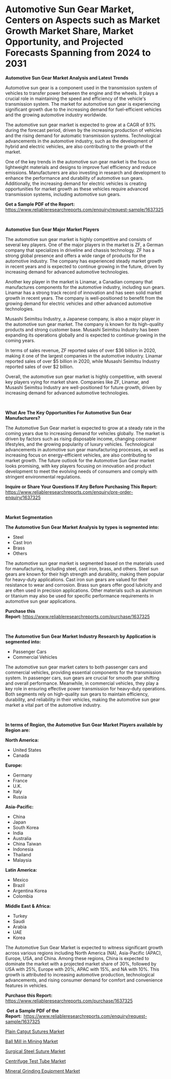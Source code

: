 <p><h1>Automotive Sun Gear Market, Centers on Aspects such as Market Growth Market Share, Market Opportunity, and Projected Forecasts Spanning from 2024 to 2031</h1></p><p><strong>Automotive Sun Gear Market Analysis and Latest Trends</strong></p>
<p><p>Automotive sun gear is a component used in the transmission system of vehicles to transfer power between the engine and the wheels. It plays a crucial role in maintaining the speed and efficiency of the vehicle's transmission system. The market for automotive sun gear is experiencing significant growth due to the increasing demand for fuel-efficient vehicles and the growing automotive industry worldwide.</p><p>The automotive sun gear market is expected to grow at a CAGR of 9.1% during the forecast period, driven by the increasing production of vehicles and the rising demand for automatic transmission systems. Technological advancements in the automotive industry, such as the development of hybrid and electric vehicles, are also contributing to the growth of the market.</p><p>One of the key trends in the automotive sun gear market is the focus on lightweight materials and designs to improve fuel efficiency and reduce emissions. Manufacturers are also investing in research and development to enhance the performance and durability of automotive sun gears. Additionally, the increasing demand for electric vehicles is creating opportunities for market growth as these vehicles require advanced transmission systems, including automotive sun gears.</p></p>
<p><strong>Get a Sample PDF of the Report:&nbsp;</strong> <a href="https://www.reliableresearchreports.com/enquiry/request-sample/1637325">https://www.reliableresearchreports.com/enquiry/request-sample/1637325</a></p>
<p>&nbsp;</p>
<p><strong>Automotive Sun Gear Major Market Players</strong></p>
<p><p>The automotive sun gear market is highly competitive and consists of several key players. One of the major players in the market is ZF, a German company that specializes in driveline and chassis technology. ZF has a strong global presence and offers a wide range of products for the automotive industry. The company has experienced steady market growth in recent years and is expected to continue growing in the future, driven by increasing demand for advanced automotive technologies.</p><p>Another key player in the market is Linamar, a Canadian company that manufactures components for the automotive industry, including sun gears. Linamar has a strong track record of innovation and has seen solid market growth in recent years. The company is well-positioned to benefit from the growing demand for electric vehicles and other advanced automotive technologies.</p><p>Musashi Seimitsu Industry, a Japanese company, is also a major player in the automotive sun gear market. The company is known for its high-quality products and strong customer base. Musashi Seimitsu Industry has been expanding its operations globally and is expected to continue growing in the coming years.</p><p>In terms of sales revenue, ZF reported sales of over $36 billion in 2020, making it one of the largest companies in the automotive industry. Linamar reported sales of over $5 billion in 2020, while Musashi Seimitsu Industry reported sales of over $2 billion.</p><p>Overall, the automotive sun gear market is highly competitive, with several key players vying for market share. Companies like ZF, Linamar, and Musashi Seimitsu Industry are well-positioned for future growth, driven by increasing demand for advanced automotive technologies.</p></p>
<p>&nbsp;</p>
<p><strong>What Are The Key Opportunities For Automotive Sun Gear Manufacturers?</strong></p>
<p><p>The Automotive Sun Gear market is expected to grow at a steady rate in the coming years due to increasing demand for vehicles globally. The market is driven by factors such as rising disposable income, changing consumer lifestyles, and the growing popularity of luxury vehicles. Technological advancements in automotive sun gear manufacturing processes, as well as increasing focus on energy-efficient vehicles, are also contributing to market growth. The future outlook for the Automotive Sun Gear market looks promising, with key players focusing on innovation and product development to meet the evolving needs of consumers and comply with stringent environmental regulations.</p></p>
<p><strong>Inquire or Share Your Questions If Any Before Purchasing This Report:</strong> <a href="https://www.reliableresearchreports.com/enquiry/pre-order-enquiry/1637325">https://www.reliableresearchreports.com/enquiry/pre-order-enquiry/1637325</a></p>
<p>&nbsp;</p>
<p><strong>Market Segmentation</strong></p>
<p><strong>The Automotive Sun Gear Market Analysis by types is segmented into:</strong></p>
<p><ul><li>Steel</li><li>Cast Iron</li><li>Brass</li><li>Others</li></ul></p>
<p><p>The automotive sun gear market is segmented based on the materials used for manufacturing, including steel, cast iron, brass, and others. Steel sun gears are known for their high strength and durability, making them popular for heavy-duty applications. Cast iron sun gears are valued for their resistance to wear and corrosion. Brass sun gears offer good lubricity and are often used in precision applications. Other materials such as aluminum or titanium may also be used for specific performance requirements in automotive sun gear applications.</p></p>
<p><strong>Purchase this Report:&nbsp;</strong><a href="https://www.reliableresearchreports.com/purchase/1637325">https://www.reliableresearchreports.com/purchase/1637325</a></p>
<p>&nbsp;</p>
<p><strong>The Automotive Sun Gear Market Industry Research by Application is segmented into:</strong></p>
<p><ul><li>Passenger Cars</li><li>Commercial Vehicles</li></ul></p>
<p><p>The automotive sun gear market caters to both passenger cars and commercial vehicles, providing essential components for the transmission system. In passenger cars, sun gears are crucial for smooth gear shifting and overall performance. Meanwhile, in commercial vehicles, they play a key role in ensuring effective power transmission for heavy-duty operations. Both segments rely on high-quality sun gears to maintain efficiency, durability, and reliability in their vehicles, making the automotive sun gear market a vital part of the automotive industry.</p></p>
<p>&nbsp;</p>
<p><strong>In terms of Region, the Automotive Sun Gear Market Players available by Region are:</strong></p>
<p>
    <p> <strong> North America: </strong>
        <ul>
            <li>United States</li>
            <li>Canada</li>
        </ul>
        </p> 
    <p> <strong> Europe: </strong>
        <ul>
            <li>Germany</li>
            <li>France</li>
            <li>U.K.</li>
            <li>Italy</li>
            <li>Russia</li>
        </ul>
        </p> 
    <p> <strong> Asia-Pacific: </strong>
        <ul>
            <li>China</li>
            <li>Japan</li>
            <li>South Korea</li>
            <li>India</li>
            <li>Australia</li>
            <li>China Taiwan</li>
            <li>Indonesia</li>
            <li>Thailand</li>
            <li>Malaysia</li>
        </ul>
        </p> 
    <p> <strong> Latin America: </strong>
        <ul>
            <li>Mexico</li>
            <li>Brazil</li>
            <li>Argentina Korea</li>
            <li>Colombia</li>
        </ul>
        </p> 
    <p> <strong> Middle East & Africa: </strong>
        <ul>
            <li>Turkey</li>
            <li>Saudi</li>
            <li>Arabia</li>
            <li>UAE</li>
            <li>Korea</li>
        </ul>
    </p>
    </p>
<p><p>The Automotive Sun Gear Market is expected to witness significant growth across various regions including North America (NA), Asia-Pacific (APAC), Europe, USA, and China. Among these regions, China is expected to dominate the market with a projected market share of 30%, followed by USA with 25%, Europe with 20%, APAC with 15%, and NA with 10%. This growth is attributed to increasing automotive production, technological advancements, and rising consumer demand for comfort and convenience features in vehicles.</p></p>
<p><strong>Purchase this Report: </strong><a href="https://www.reliableresearchreports.com/purchase/1637325">https://www.reliableresearchreports.com/purchase/1637325</a></p>
<p>&nbsp;<strong>Get a Sample PDF of the Report:&nbsp;&nbsp;</strong><a href="https://www.reliableresearchreports.com/enquiry/request-sample/1637325">https://www.reliableresearchreports.com/enquiry/request-sample/1637325</a></p>
<p><strong></strong></p>
<p><p><a href="https://medium.com/@katherineshort5445/plain-catgut-sutures-market-insight-market-trends-growth-forecasted-from-2024-to-2031-e4d57edc3edf">Plain Catgut Sutures Market</a></p><p><a href="https://issuu.com/reportprime-2/docs/ball-mill-in-mining-market-size-2030.pptx">Ball Mill in Mining Market</a></p><p><a href="https://medium.com/@katherineshort5445/surgical-steel-suture-market-furnishes-information-on-market-share-market-trends-and-market-c51a99142db4">Surgical Steel Suture Market</a></p><p><a href="https://medium.com/@emmyrolfson8689/decoding-centrifuge-test-tube-market-metrics-market-share-trends-and-growth-patterns-2e2bba245fcb?postPublishedType=initial">Centrifuge Test Tube Market</a></p><p><a href="https://issuu.com/reportprime-2/docs/mineral-grinding-equipment-market-size-2030.pptx">Mineral Grinding Equipment Market</a></p></p>
